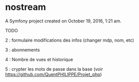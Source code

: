 nostream
========

A Symfony project created on October 19, 2016, 1:21 am.

TODO

2 : formulaire modifications des infos (changer mdp, nom, etc)

3 : abonnements

4 : Nombre de vues et historique

5 : crypter les mots de passe dans la base (voir https://github.com/QuentPHILIPPE/Projet_php)



